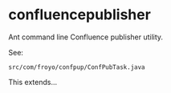 confluencepublisher
===================

Ant command line Confluence publisher utility.

See:

    src/com/froyo/confpup/ConfPubTask.java
    
This extends...
